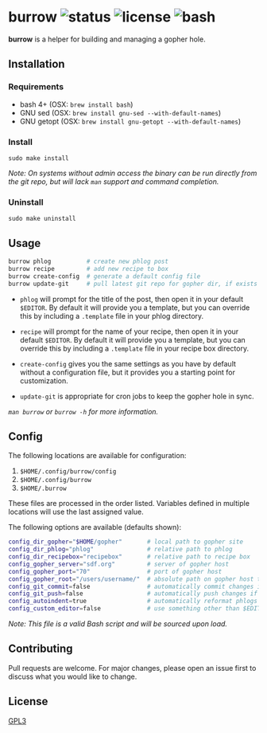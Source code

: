 # burrow ![status](https://img.shields.io/badge/status-working-green.svg?style=flat-square) ![license](https://img.shields.io/badge/license-GPL3-blue.svg?style=flat-square) ![bash](https://img.shields.io/badge/Bash-4%2B-lightgrey.svg?style=flat-square)

**burrow** is a helper for building and managing a gopher hole.

## Installation

### Requirements
* bash 4+ (OSX: `brew install bash`)
* GNU sed (OSX: `brew install gnu-sed --with-default-names`)
* GNU getopt (OSX: `brew install gnu-getopt --with-default-names`)

### Install

`sudo make install`

_Note: On systems without admin access the binary can be run directly from the
git repo, but will lack `man` support and command completion._

### Uninstall

`sudo make uninstall`

## Usage

```bash
burrow phlog          # create new phlog post
burrow recipe         # add new recipe to box
burrow create-config  # generate a default config file
burrow update-git     # pull latest git repo for gopher dir, if exists
```

- `phlog` will prompt for the title of the post, then open it in your default
`$EDITOR`. By default it will provide you a template, but you can override this
by including a `.template` file in your phlog directory.

- `recipe` will prompt for the name of your recipe, then open it in your default
`$EDITOR`. By default it will provide you a template, but you can override this
by including a `.template` file in your recipe box directory.

- `create-config` gives you the same settings as you have by default without
a configuration file, but it provides you a starting point for customization.

- `update-git` is appropriate for cron jobs to keep the gopher hole in sync.

_`man burrow` or `burrow -h` for more information._

## Config

The following locations are available for configuration:

1) `$HOME/.config/burrow/config`
2) `$HOME/.config/burrow`
3) `$HOME/.burrow`

These files are processed in the order listed. Variables defined in multiple
locations will use the last assigned value.

The following options are available (defaults shown):

```bash
config_dir_gopher="$HOME/gopher"       # local path to gopher site
config_dir_phlog="phlog"               # relative path to phlog
config_dir_recipebox="recipebox"       # relative path to recipe box
config_gopher_server="sdf.org"         # server of gopher host
config_gopher_port="70"                # port of gopher host
config_gopher_root="/users/username/"  # absolute path on gopher host to gopher site
config_git_commit=false                # automatically commit changes if git repo
config_git_push=false                  # automatically push changes if git repo
config_autoindent=true                 # automatically reformat phlogs with leading spaces
config_custom_editor=false             # use something other than $EDITOR
```

_Note: This file is a valid Bash script and will be sourced upon load._

## Contributing
Pull requests are welcome. For major changes, please open an issue first to
discuss what you would like to change.

## License
[GPL3](LICENSE)
